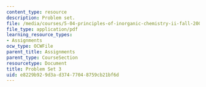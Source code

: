 ```yaml
---
content_type: resource
description: Problem set.
file: /media/courses/5-04-principles-of-inorganic-chemistry-ii-fall-2008/e8229b929d3ad37477048759cb21bf6d_5_04_f08_ps3.pdf
file_type: application/pdf
learning_resource_types:
- Assignments
ocw_type: OCWFile
parent_title: Assignments
parent_type: CourseSection
resourcetype: Document
title: Problem Set 3
uid: e8229b92-9d3a-d374-7704-8759cb21bf6d
---
```

